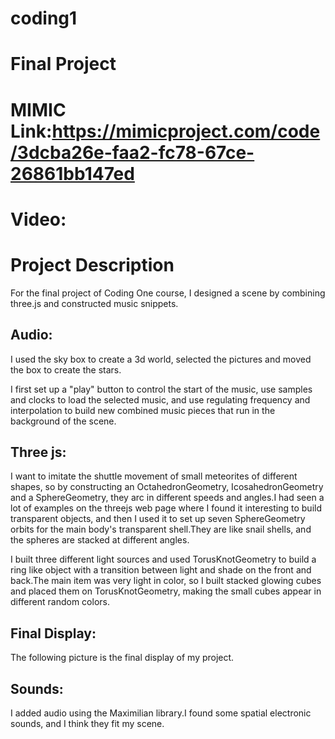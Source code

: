 # coding1
# Final Project
# MIMIC Link:https://mimicproject.com/code/3dcba26e-faa2-fc78-67ce-26861bb147ed
# Video:
# Project Description
For the final project of Coding One course, I designed a scene by combining three.js and constructed music snippets.
## Audio:
I used the sky box to create a 3d world, selected the pictures and moved the box to create the stars.

I first set up a "play" button to control the start of the music, use samples and clocks to load the selected music, and use regulating frequency and interpolation to build new combined music pieces that run in the background of the scene.
## Three js:
I want to imitate the shuttle movement of small meteorites of different shapes, so by constructing an OctahedronGeometry, IcosahedronGeometry and a SphereGeometry, they arc in different speeds and angles.I had seen a lot of examples on the threejs web page where I found it interesting to build transparent objects, and then I used it to set up seven SphereGeometry orbits for the main body's transparent shell.They are like snail shells, and the spheres are stacked at different angles.

I built three different light sources and used TorusKnotGeometry to build a ring like object with a transition between light and shade on the front and back.The main item was very light in color, so I built stacked glowing cubes and placed them on TorusKnotGeometry, making the small cubes appear in different random colors.
## Final Display:
The following picture is the final display of my project.
## Sounds:
I added audio using the Maximilian library.I found some spatial electronic sounds, and I think they fit my scene.
